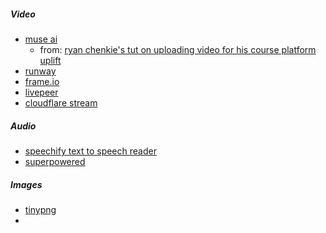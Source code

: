 ##### Video
- [muse ai](https://muse.ai/)
	- from: [ryan chenkie's tut on uploading video for his course platform uplift](https://www.youtube.com/watch?v=scUKcl36ZQs)
- [runway](https://app.runwayml.com/login)
- [frame.io](https://frame.io/)
- [livepeer](https://livepeer.org/developers)
- [cloudflare stream](https://developers.cloudflare.com/stream/)

##### Audio
- [speechify text to speech reader](https://speechify.com/)
- [superpowered](https://docs.superpowered.com/getting-started/example-code?lang=js)


##### Images
- [tinypng](https://tinypng.com/developers)
- 


